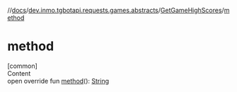 //[docs](../../../index.md)/[dev.inmo.tgbotapi.requests.games.abstracts](../index.md)/[GetGameHighScores](index.md)/[method](method.md)



# method  
[common]  
Content  
open override fun [method](method.md)(): [String](https://kotlinlang.org/api/latest/jvm/stdlib/kotlin/-string/index.html)  



